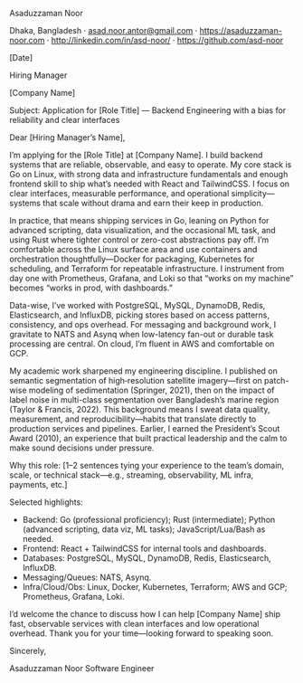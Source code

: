 Asaduzzaman Noor

Dhaka, Bangladesh · asad.noor.antor@gmail.com · https://asaduzzaman-noor.com · http://linkedin.com/in/asd-noor/ · https://github.com/asd-noor

[Date]

Hiring Manager

[Company Name]

Subject: Application for [Role Title] — Backend Engineering with a bias for reliability and clear interfaces

Dear [Hiring Manager’s Name],

I’m applying for the [Role Title] at [Company Name]. I build backend systems that are reliable, observable, and easy to operate. My core stack is Go on Linux, with strong data and infrastructure fundamentals and enough frontend skill to ship what’s needed with React and TailwindCSS. I focus on clear interfaces, measurable performance, and operational simplicity—systems that scale without drama and earn their keep in production.

In practice, that means shipping services in Go, leaning on Python for advanced scripting, data visualization, and the occasional ML task, and using Rust where tighter control or zero-cost abstractions pay off. I’m comfortable across the Linux surface area and use containers and orchestration thoughtfully—Docker for packaging, Kubernetes for scheduling, and Terraform for repeatable infrastructure. I instrument from day one with Prometheus, Grafana, and Loki so that “works on my machine” becomes “works in prod, with dashboards.”

Data-wise, I’ve worked with PostgreSQL, MySQL, DynamoDB, Redis, Elasticsearch, and InfluxDB, picking stores based on access patterns, consistency, and ops overhead. For messaging and background work, I gravitate to NATS and Asynq when low-latency fan-out or durable task processing are central. On cloud, I’m fluent in AWS and comfortable on GCP.

My academic work sharpened my engineering discipline. I published on semantic segmentation of high‑resolution satellite imagery—first on patch-wise modeling of sedimentation (Springer, 2021), then on the impact of label noise in multi-class segmentation over Bangladesh’s marine region (Taylor & Francis, 2022). This background means I sweat data quality, measurement, and reproducibility—habits that translate directly to production services and pipelines. Earlier, I earned the President’s Scout Award (2010), an experience that built practical leadership and the calm to make sound decisions under pressure.

Why this role: [1–2 sentences tying your experience to the team’s domain, scale, or technical stack—e.g., streaming, observability, ML infra, payments, etc.]

Selected highlights:
- Backend: Go (professional proficiency); Rust (intermediate); Python (advanced scripting, data viz, ML tasks); JavaScript/Lua/Bash as needed.
- Frontend: React + TailwindCSS for internal tools and dashboards.
- Databases: PostgreSQL, MySQL, DynamoDB, Redis, Elasticsearch, InfluxDB.
- Messaging/Queues: NATS, Asynq.
- Infra/Cloud/Obs: Linux, Docker, Kubernetes, Terraform; AWS and GCP; Prometheus, Grafana, Loki.

I’d welcome the chance to discuss how I can help [Company Name] ship fast, observable services with clean interfaces and low operational overhead. Thank you for your time—looking forward to speaking soon.

Sincerely,

Asaduzzaman Noor
Software Engineer
